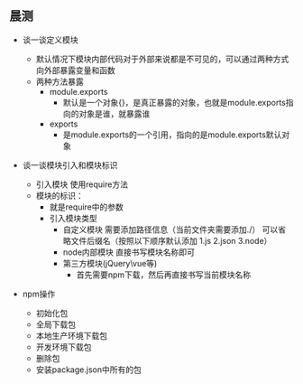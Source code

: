## 晨测
- 谈一谈定义模块
    - 默认情况下模块内部代码对于外部来说都是不可见的，可以通过两种方式向外部暴露变量和函数
    - 两种方法暴露
        - module.exports
            - 默认是一个对象{}，是真正暴露的对象，也就是module.exports指向的对象是谁，就暴露谁
        - exports
            - 是module.exports的一个引用，指向的是module.exports默认对象 

- 谈一谈模块引入和模块标识
    - 引入模块 使用require方法
    - 模块的标识：
        - 就是require中的参数
        - 引入模块类型
            - 自定义模块
                需要添加路径信息（当前文件夹需要添加./）
                可以省略文件后缀名（按照以下顺序默认添加 1.js  2.json  3.node）
            - node内部模块
                直接书写模块名称即可
            - 第三方模块(jQuery\vue等)
                - 首先需要npm下载，然后再直接书写当前模块名称

- npm操作
    - 初始化包
    - 全局下载包
    - 本地生产环境下载包
    - 开发环境下载包
    - 删除包
    - 安装package.json中所有的包